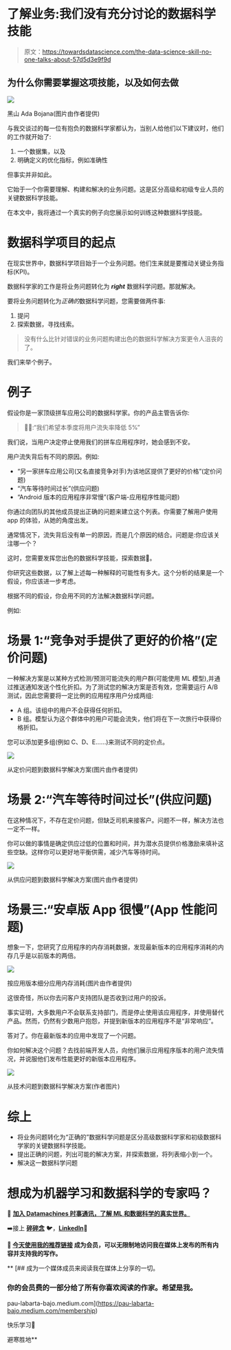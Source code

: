 # 了解业务:我们没有充分讨论的数据科学技能

> 原文：<https://towardsdatascience.com/the-data-science-skill-no-one-talks-about-57d5d3e9f9d>

## 为什么你需要掌握这项技能，以及如何去做

![](img/58c81ffb599732cd1082ed080fe948fe.png)

黑山 Ada Bojana(图片由作者提供)

与我交谈过的每一位有抱负的数据科学家都认为，当别人给他们以下建议时，他们的工作就开始了:

1.  一个数据集，以及
2.  明确定义的优化指标，例如准确性

但事实并非如此。

它始于一个你需要理解、构建和解决的业务问题。这是区分高级和初级专业人员的关键数据科学技能。

在本文中，我将通过一个真实的例子向您展示如何训练这种数据科学技能。

# 数据科学项目的起点

在现实世界中，数据科学项目始于一个业务问题。他们生来就是要推动关键业务指标(KPI)。

数据科学家的工作是将业务问题转化为 ***right*** 数据科学问题。那就解决。

要将业务问题转化为*正确的*数据科学问题，您需要做两件事:

1.  提问
2.  探索数据，寻找线索。

> 没有什么比针对错误的业务问题构建出色的数据科学解决方案更令人沮丧的了。

我们来举个例子。

# 例子

假设你是一家顶级拼车应用公司的数据科学家。你的产品主管告诉你:

> 👩‍💼:“我们希望本季度将用户流失率降低 5%”

我们说，当用户决定停止使用我们的拼车应用程序时，她会感到不安。

用户流失背后有不同的原因。例如:

*   “另一家拼车应用公司(又名直接竞争对手)为该地区提供了更好的价格”(定价问题)
*   “汽车等待时间过长”(供应问题)
*   “Android 版本的应用程序非常慢”(客户端-应用程序性能问题)

你通过向团队的其他成员提出正确的问题来建立这个列表。你需要了解用户使用 app 的体验，从她的角度出发。

通常情况下，流失背后没有单一的原因，而是几个原因的结合。问题是:你应该关注哪一个？

这时，您需要发挥您出色的数据科学技能，探索数据🔎。

你研究这些数据，以了解上述每一种解释的可能性有多大。这个分析的结果是一个假设，你应该进一步考虑。

根据不同的假设，你会用不同的方法解决数据科学问题。

例如:

# 场景 1:“竞争对手提供了更好的价格”(定价问题)

一种解决方案是以某种方式检测/预测可能流失的用户群(可能使用 ML 模型),并通过推送通知发送个性化折扣。为了测试您的解决方案是否有效，您需要运行 A/B 测试，因此您需要将一定比例的应用程序用户分成两组:

*   A 组。该组中的用户不会获得任何折扣。
*   B 组。模型认为这个群体中的用户可能会流失，他们将在下一次旅行中获得价格折扣。

您可以添加更多组(例如 C、D、E……)来测试不同的定价点。

![](img/25dbd3a55d62499b3305788754d2e910.png)

从定价问题到数据科学解决方案(图片由作者提供)

# 场景 2:“汽车等待时间过长”(供应问题)

在这种情况下，不存在定价问题，但缺乏司机来接客户。问题不一样，解决方法也一定不一样。

你可以做的事情是确定供应过低的位置和时间，并为潜水员提供价格激励来填补这些空缺。这样你可以更好地平衡供需，减少汽车等待时间。

![](img/d9b57871b37d8a9fcd1e8de8d6463028.png)

从供应问题到数据科学解决方案(图片由作者提供)

# 场景三:“安卓版 App 很慢”(App 性能问题)

想象一下，您研究了应用程序的内存消耗数据，发现最新版本的应用程序消耗的内存几乎是以前版本的两倍。

![](img/871767b5bb808d0b8bd8ff5430808194.png)

按应用版本细分应用内存消耗(图片由作者提供)

这很奇怪，所以你去问客户支持团队是否收到过用户的投诉。

事实证明，大多数用户不会联系支持部门，而是停止使用该应用程序，并使用替代产品。然而，仍然有少数用户抱怨，并提到新版本的应用程序不是“非常响应”。

答对了。你在最新版本的应用中发现了一个问题。

你如何解决这个问题？去找前端开发人员，向他们展示应用程序版本的用户流失情况，并说服他们发布性能更好的新版本应用程序。

![](img/d75c4489b58c8e92a389154f5fdbf7aa.png)

从技术问题到数据科学解决方案(作者图片)

# 综上

*   将业务问题转化为“正确的”数据科学问题是区分高级数据科学家和初级数据科学家的关键数据科学技能。
*   提出正确的问题，列出可能的解决方案，并探索数据，将列表缩小到一个。
*   解决这一数据科学问题

# 想成为机器学习和数据科学的专家吗？

🚀 [**加入 Datamachines 时事通讯，了解 ML 和数据科学的真实世界。**](https://datamachines.xyz/subscribe/)

➡️接上 [**碎碎念**](https://twitter.com/paulabartabajo_) 🐦，[**LinkedIn**](https://www.linkedin.com/in/pau-labarta-bajo-4432074b/)**👔**

**💎 [**今天使用我的推荐链接**](https://pau-labarta-bajo.medium.com/membership) 成为会员，可以无限制地访问我在媒体上发布的所有内容并支持我的写作。**

**[](https://pau-labarta-bajo.medium.com/membership) [## 成为一个媒体成员来阅读我在媒体上分享的一切。

### 你的会员费的一部分给了所有你喜欢阅读的作家。希望是我。

pau-labarta-bajo.medium.com](https://pau-labarta-bajo.medium.com/membership) 

快乐学习🤗

避寒胜地**
